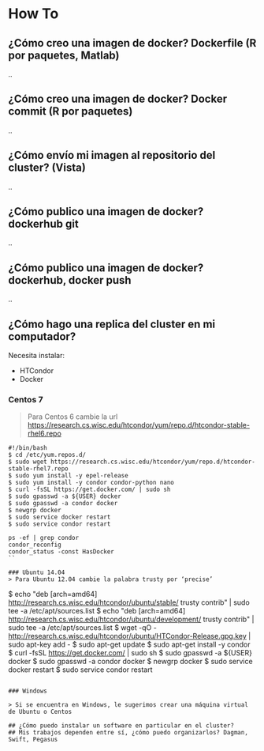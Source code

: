 # How To

## ¿Cómo creo una imagen de docker? Dockerfile (R por paquetes, Matlab)
..
## ¿Cómo creo una imagen de docker? Docker commit (R por paquetes)
..
## ¿Cómo envío mi imagen al repositorio del cluster? (Vista)
..
## ¿Cómo publico una imagen de docker? dockerhub git
..
## ¿Cómo publico una imagen de docker? dockerhub, docker push
..
## ¿Cómo hago una replica del cluster en mi computador?

Necesita instalar:

- HTCondor
- Docker

### Centos 7
> Para Centos 6 cambie la url https://research.cs.wisc.edu/htcondor/yum/repo.d/htcondor-stable-rhel6.repo

```
#!/bin/bash
$ cd /etc/yum.repos.d/
$ sudo wget https://research.cs.wisc.edu/htcondor/yum/repo.d/htcondor-stable-rhel7.repo
$ sudo yum install -y epel-release
$ sudo yum install -y condor condor-python nano
$ curl -fsSL https://get.docker.com/ | sudo sh
$ sudo gpasswd -a ${USER} docker
$ sudo gpasswd -a condor docker
$ newgrp docker
$ sudo service docker restart
$ sudo service condor restart

ps -ef | grep condor
condor_reconfig
condor_status -const HasDocker
``

### Ubuntu 14.04
> Para Ubuntu 12.04 cambie la palabra trusty por ‘precise’

```
$ echo "deb [arch=amd64] http://research.cs.wisc.edu/htcondor/ubuntu/stable/ trusty contrib" | sudo tee -a /etc/apt/sources.list
$ echo "deb [arch=amd64] http://research.cs.wisc.edu/htcondor/ubuntu/development/ trusty contrib" | sudo tee -a /etc/apt/sources.list
$ wget -qO - http://research.cs.wisc.edu/htcondor/ubuntu/HTCondor-Release.gpg.key | sudo apt-key add -
$ sudo apt-get update
$ sudo apt-get install -y condor
$ curl -fsSL https://get.docker.com/ | sudo sh
$ sudo gpasswd -a ${USER} docker
$ sudo gpasswd -a condor docker
$ newgrp docker
$ sudo service docker restart
$ sudo service condor restart
```

### Windows

> Si se encuentra en Windows, le sugerimos crear una máquina virtual de Ubuntu o Centos

## ¿Cómo puedo instalar un software en particular en el cluster?
## Mis trabajos dependen entre sí, ¿cómo puedo organizarlos? Dagman, Swift, Pegasus

